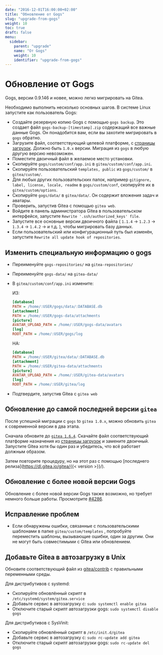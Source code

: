 ```yaml
---
date: "2016-12-01T16:00:00+02:00"
title: "Обновление от Gogs"
slug: "upgrade-from-gogs"
weight: 10
toc: true
draft: false
menu:
  sidebar:
    parent: "upgrade"
    name: "От Gogs"
    weight: 10
    identifier: "upgrade-from-gogs"
---
```


# Обновление от Gogs

Gogs, версии 0.9.146 и новее, можно легко мигрировать на Gitea.

Необходимо выполнить несколько основных шагов. В системе Linux запустите как пользователь Gogs:

* Создайте резервную копию Gogs с помощью `gogs backup`. Это создает файл `gogs-backup-[timestamp].zip`
  содержащий все важные данные Gogs. Он понадобится вам, если вы захотите мигрировать в `gogs` обратно.
* Загрузите файл, соответствующий целевой платформе, с [страницы загрузок](https://dl.gitea.io/gitea/).
 Должно быть `1.0.x` версии. Миграция из `gogs` в любую другую версию невозможен.
* Поместите двоичный файл в желаемое место установки.
* Скопируйте `gogs/custom/conf/app.ini` в `gitea/custom/conf/app.ini`.
* Скопируйте пользовательский `templates, public` из `gogs/custom/` в `gitea/custom/`.
* Для любых других пользовательских папок, например `gitignore, label, license, locale, readme` в
  `gogs/custom/conf`, скопируйте их в `gitea/custom/options`.
* Скопируйте `gogs/data/` в `gitea/data/`. Он содержит вложения задач и аватары.
* Проверить, запустив Gitea с помощью `gitea web`.
* Войдите в панель администратора Gitea в пользовательском интерфейсе, запустите `Rewrite '.ssh/authorized_keys' file`.
* Запустите все основные версии двоичного файла ( `1.1.4` → `1.2.3` → `1.3.4` → `1.4.2` →  и т.д. ), чтобы мигрировать базу данных.
* Если пользовательский или конфигурационный путь был изменён, запустите `Rewrite all update hook of repositories`.

## Изменить специальную информацию о gogs

* Переименуйте `gogs-repositories/` на `gitea-repositories/`
* Переименуйте `gogs-data/` на `gitea-data/`
* В `gitea/custom/conf/app.ini` измените:

  ИЗ:

  ```ini
  [database]
  PATH = /home/:USER/gogs/data/:DATABASE.db
  [attachment]
  PATH = /home/:USER/gogs-data/attachments
  [picture]
  AVATAR_UPLOAD_PATH = /home/:USER/gogs-data/avatars
  [log]
  ROOT_PATH = /home/:USER/gogs/log
  ```

  НА:

  ```ini
  [database]
  PATH = /home/:USER/gitea/data/:DATABASE.db
  [attachment]
  PATH = /home/:USER/gitea-data/attachments
  [picture]
  AVATAR_UPLOAD_PATH = /home/:USER/gitea-data/avatars
  [log]
  ROOT_PATH = /home/:USER/gitea/log
  ```

* Подтвердите, запустив Gitea с `gitea web`

## Обновление до самой последней версии `gitea`

После успешной миграции с `gogs` to `gitea 1.0.x`, можно обновить `gitea` к современной версии
в два этапа.

Сначала обновите до [`gitea 1.6.4`](https://dl.gitea.io/gitea/1.6.4/). Скачайте файл соответствующий
платформе назначения из [страницы загрузок](https://dl.gitea.io/gitea/1.6.4/) и замените двоичный.
Запустите Gitea хотя бы один раз и убедитесь, что всё работает должным образом.

Затем повторите процедуру, но на этот раз с помощью [последнего релиза](https://dl.gitea.io/gitea/{{< version >}}/).

## Обновление с более новой версии Gogs

Обновление с более новой версии Gogs также возможно, но требует немного больше работы. 
Просмотрите [#4286](https://github.com/go-gitea/gitea/issues/4286).

## Исправление проблем

* Если обнаружены ошибки, связанные с пользовательскими шаблонами в папке `gitea/custom/templates`
  , попробуйте переместить шаблоны, вызывающие ошибки, один за другим. Они не могут быть
   совместимыми с Gitea или обновлением.

## Добавьте Gitea в автозагрузку в Unix

Обновите соответствующий файл из [gitea/contrib](https://github.com/go-gitea/gitea/tree/master/contrib)
с правильными переменными среды.

Для дистрибутивов с systemd:

* Скопируйте обновлённый скрипт в `/etc/systemd/system/gitea.service`
* Добавьте сервис в автозагрузку с: `sudo systemctl enable gitea`
* Отключите старый скрипт автозагрузки gogs: `sudo systemctl disable gogs`

Для дистрибутивов с SysVinit:

* Скопируйте обновлённый скрипт в `/etc/init.d/gitea`
* Добавьте сервис в автозагрузку с: `sudo rc-update add gitea`
* Отключите старый скрипт автозагрузки gogs: `sudo rc-update del gogs`
